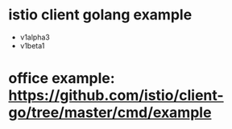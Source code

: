# istio client golang example 
- v1alpha3
- v1beta1

# office example: https://github.com/istio/client-go/tree/master/cmd/example
